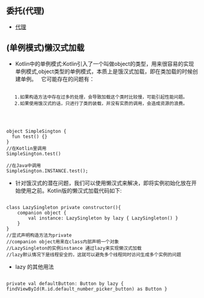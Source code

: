 ## 委托(代理)
- [代理](http://www.yiibai.com/kotlin/delegated-properties.html)


## (单例模式)懒汉式加载

- Kotlin中的单例模式:Kotlin引入了一个叫做object的类型，用来很容易的实现单例模式,object类型的单例模式，本质上是饿汉式加载，即在类加载的时候创建单例。    它可能存在的问题有：

 ```
 
    1.如果构造方法中存在过多的处理，会导致加载这个类时比较慢，可能引起性能问题。
    2.如果使用饿汉式的话，只进行了类的装载，并没有实质的调用，会造成资源的浪费。  
 
 ```
    

```

object SimpleSington {
  fun test() {}
}
//在Kotlin里调用
SimpleSington.test()

//在Java中调用
SimpleSington.INSTANCE.test();

```

- 针对饿汉式的潜在问题，我们可以使用懒汉式来解决，即将实例初始化放在开始使用之前。Kotlin版的懒汉式加载代码如下:


```

class LazySingleton private constructor(){
    companion object {
        val instance: LazySingleton by lazy { LazySingleton() }
    }
}
//显式声明构造方法为private
//companion object用来在class内部声明一个对象
//LazySingleton的实例instance 通过lazy来实现懒汉式加载
//lazy默认情况下是线程安全的，这就可以避免多个线程同时访问生成多个实例的问题
```

- lazy 的其他用法

```

private val defaultButton: Button by lazy { findViewById(R.id.default_number_picker_button) as Button }

```
